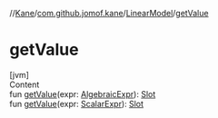 //[Kane](../../index.md)/[com.github.jomof.kane](../index.md)/[LinearModel](index.md)/[getValue](get-value.md)



# getValue  
[jvm]  
Content  
fun [getValue](get-value.md)(expr: [AlgebraicExpr](../-algebraic-expr/index.md)): [Slot](../-slot/index.md)  
fun [getValue](get-value.md)(expr: [ScalarExpr](../-scalar-expr/index.md)): [Slot](../-slot/index.md)  



